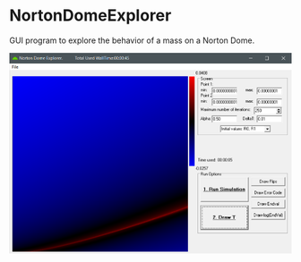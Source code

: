 # NortonDomeExplorer
GUI program to explore the behavior of a mass on a Norton Dome.

![screenshot](Dome_ScreenShot.png)
